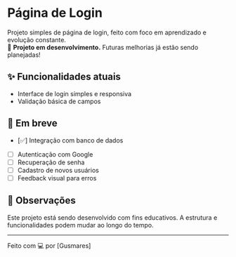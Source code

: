 # Página de Login

Projeto simples de página de login, feito com foco em aprendizado e evolução constante.  
🚧 **Projeto em desenvolvimento.** Futuras melhorias já estão sendo planejadas!

## ✨ Funcionalidades atuais

- Interface de login simples e responsiva
- Validação básica de campos

## 🔧 Em breve

- [✅] Integração com banco de dados
- [ ] Autenticação com Google
- [ ] Recuperação de senha
- [ ] Cadastro de novos usuários
- [ ] Feedback visual para erros

## 📌 Observações

Este projeto está sendo desenvolvido com fins educativos. A estrutura e funcionalidades podem mudar ao longo do tempo.

---

Feito com 💻 por [Gusmares]
